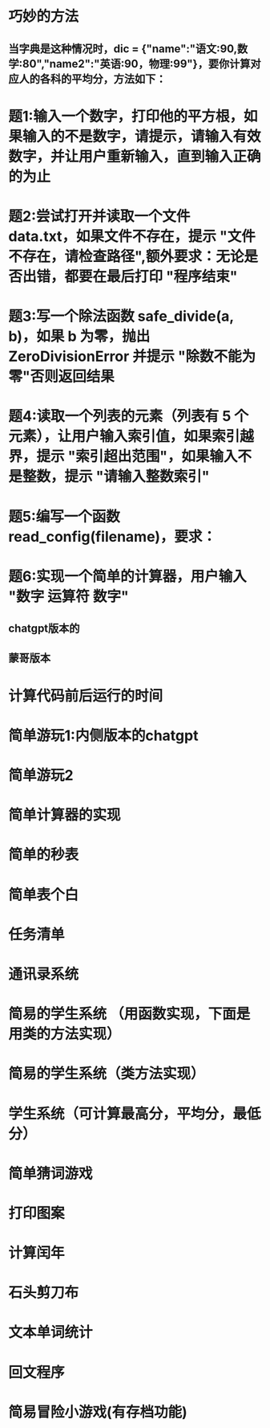 # 巧妙的方法
## 当字典是这种情况时，dic = {"name":"语文:90,数学:80","name2":"英语:90，物理:99"}，要你计算对应人的各科的平均分，方法如下：
<!-- def lala(score_string):
    qiqi = score_string.split(',')
    scores = []
    for value in qiqi:
        subject,values = value.split(':')
        scores.append(float(values))
    return sum(scores) / len(scores)
dic = {"name":"语文:90,数学:80","name2":"英语:90,物理:99"}  # 修正格式错误（中文逗号和缺少冒号）
for names,sco in dic.items():
    mean = lala(sco)
    print(f"{names}:{mean}")  --> 




# 题1:输入一个数字，打印他的平方根，如果输入的不是数字，请提示，请输入有效数字，并让用户重新输入，直到输入正确的为止
<!-- # import math
# while True:
#     try:
#         x = int(input("请输入一个整数: "))
#         x_ = x**2
#     except ValueError:
#         print("请重新输入一个整数: ")
#     else:
#         print(f"恭喜你，输入成功，并且计算的结果为:{x_}")
#         break -->

# 题2:尝试打开并读取一个文件 data.txt，如果文件不存在，提示 "文件不存在，请检查路径",额外要求：无论是否出错，都要在最后打印 "程序结束"
<!-- # try:
#     with open("aaa.txt","r"，encoding="uft-8") as f:
#         read_ = f.read()
#         print(read)
# except FileNotFoundError:
#     print("文件不存在")
# except Exception as e:
#     print("获取文件失败",e)
# finally:
#     print("文件关闭")
# 或者
# try:
#     f = open("aaa.txt","r")
#     data = f.read()
#     print(data)
# except FileNotFoundError:
#     print("文件不存在，请检查路径")
# except Exception as e:
#     print("文件打开失败")
# finally:
#     if "f" in locals():
#         f.close()
#         print("文件关闭") -->

# 题3:写一个除法函数 safe_divide(a, b)，如果 b 为零，抛出 ZeroDivisionError 并提示 "除数不能为零"否则返回结果
<!-- # def safe_divide(a,b):
#     return a / b

# try:
#     x = int(input("请输入第一个整数: "))
#     y = int(input("请输入第二个整数: "))
#     divide = safe_divide(x,y)
#     print("两个数相除的结果为:",divide)
# except ZeroDivisionError:
#     print("除数不能为0") -->

# 题4:读取一个列表的元素（列表有 5 个元素），让用户输入索引值，如果索引越界，提示 "索引超出范围"，如果输入不是整数，提示 "请输入整数索引"
<!-- # list1 = [11,33,22,44,55]
# x = 0
# while True:
#     try:
#         x = int(input("请输入索引值: "))
#         print(list1[x])
#         break
#     except IndexError:
#         print("索引超出范围")
#     except ValueError:
#         print("请输入整数索引") -->

# 题5:编写一个函数 read_config(filename)，要求：
<!-- # 如果文件不存在，抛出 FileNotFoundError。
# 如果文件内容不是标准的 JSON 格式，抛出 ValueError 并提示 "配置文件格式错误"。
# 如果文件读取成功，返回解析后的字典
# import json
# def read_config(filename):
#     try:
#         with open(filename,"r",encoding="utf-8") as f:
#             data = json.load(f) # json.load()解析json文件中的内容,相当于解码
#     except FileNotFoundError:
#         print("文件不存在")
#     except json.JSONDecodeError:
#         print("文件配置有问题")
#     else:
#         print("文件读取成功，解析后的内容为:",data)

# read_config("/Users/yang/Desktop/empty.json") -->

# 题6:实现一个简单的计算器，用户输入 "数字 运算符 数字"
<!-- # 支持加减乘除四则运算。
# 除零时给出 "除数不能为零" 提示。
# 输入格式错误时给出 "输入格式不正确，请按 '数字 运算符 数字' 的格式输入" 提示。
# 输入 "quit" 退出程序 -->

## chatgpt版本的
<!-- # while True:
    # try:
    #     expr = input("请输入算式(格式: 数字 运算符 数字)，输入 quit 退出: ")
    #     if expr.lower() == "quit":
    #         print("退出程序")
    #         break
    #     else:
    #         a_str, op, b_str = expr.split()
    #         a = float(a_str)
    #         b = float(b_str)
    #         # 后面直接用 match 处理运算
    # except ValueError:
    #     print("输入格式不正确，请按 '数字 运算符 数字' 的格式输入")

    # match op:
    #     case "+":
    #         result = a + b
    #         print(result)
    #     case "-":
    #         result = a - b
    #         print(result)
    #     case "/":
    #         try:
    #             result = a / b
    #         except ZeroDivisionError:
    #             print("除数不能为0")
    #             result = None
    #         else:
    #             print(result)
    #     case "*":
    #         result = a * b
    #         print(result)
    #     case _:
    #         print("不支持的运算符")
    #         result = None

    # if result is not None:
    #     print(f"结果:{result}") -->

## 蒙哥版本
<!-- # while True:
#     try:
#         x = str(input("请输入一个你要计算的符号,如果你想退出则请输入quit: "))
#         if x.lower() == "quit":
#             print("程序退出")
#             break
#     except Exception:
#         print("请输入有效的运算符")
#     else:
#         a = int(input("请输入第一个数: "))
#         b = int(input("请输入第二个数: "))
 
    # match x:    
    #     case "+":
    #         result = a + b
    #         print("结果是:",result)
    #     case "-":
    #         result = a - b
    #         print("结果是:",result)
    #     case "/":
    #         try:
    #             result = a / b
    #         except ZeroDivisionError:        
    #             print("除数不能为0")        
    #         else:
    #             print("结果是:",result)                      
    #     case "*":
    #             result = a * b
    #             print("结果是:",result)    
    #     case _ :
    #             print("无效字符") -->

# 计算代码前后运行的时间
<!-- # import time # 显示的是时间戳
# import datetime  # 显示当前时间

# start_time = time.perf_counter()

# for i in range(10):
#     time.sleep(0.01)
#     pass

# end_time = time.perf_counter()
# gg = end_time - start_time
# print(f"耗时这么多{gg:.6f}秒") -->

# 简单游玩1:内侧版本的chatgpt
<!-- import time 
print("请输入520，开启与chatgpt的对话")
try:
    n = int(input(""))
except:
    print("请按要求输入噢，亲亲")
else:
    if n == 520:
        print("接收到520，返回1314,说明你已经进入了对话，请等待数秒后，可开启对话")
        time.sleep(1)
        print("你已经成功进入了chatgpt的对话页面，此版本为chatgpt6，未发布版本，请谨慎使用！！！")
        x = input("请输入你要询问的问题: ")
        time.sleep(0.5)
        print("我还在思考🤔，请你耐心等待")
        time.sleep(1)
        print("\n")
        if x in ["我爱你","我想你","你在干嘛"]: 
            if x == "我爱你":
                print("嘿嘿，谢谢你💗，但同时我也希望你能爱你自己，毕竟爱自己是首位！")
            elif x == "我想你":
                print("嘻嘻，我也是，今天又是想你的一天！")
            elif x == "你在干嘛":
                print("我在想你呀！💗")
        else:
            time.sleep(5)
            print("网络超时，请检查你的网络")
    else:
        print("不对噢，亲亲") -->

# 简单游玩2
<!-- import random
import time

names = {
    0: "小明",
    1: "小红",
    2: "小华",
    3: "小美",
    4: "小强",
    5: "小李",
    6: "小王",
    7: "小张",
    8: "小赵",
    9: "小刘",
    # 可以继续添加更多
}

a = random.randint(0, 100)
count = 0

print(f"故事开始：我是小张，在 0~10 的世界里寻找和我契合的灵魂...\n")

while True:
    count += 1
    b = random.randint(0, 100)
    b_name = names.get(b, f"神秘人{b}")
    print(f"第 {count} 次相遇，我遇到了 {b_name}... 我们擦肩而过。")
    time.sleep(0.2)
    
    if a == b:
        print(f"\n第 {count} 次相遇，终于遇到了和我一样的你：{b_name} ❤️")
        print("原来所有的等待和努力，都是为了这一刻。")
        break
 -->

# 简单计算器的实现
<!-- print("-----这是一个计算器-----")
print("1表示加法")
print("2表示减法")
print("3表示乘法")
print("4表示除法")
count = 0
while True:
    choice = str(input("请输入你要运算的数字,按q退出: "))
    if choice in ["q","Q","quit","exit"]:
        print("已退出")
        break
    else:
        num1 = int(input("你要输入的第一个数: "))
        num2 = int(input("你要输入的第二个数: "))
        count += 1
        print(f"times{count}")
        if count == 10:
            break
        else:
            if choice == "1":
                print("加法的结果为:",num1 + num2) 
            elif choice == "2":
                print("减法的结果为:",num1 - num2)
            elif choice == "3":
                print("乘法的结果为:",num1 * num2)
            elif choice == "4":
                if num2 != 0:
                        print("除法的结果为:",num1/num2)
                else:
                        print("除数不能为0")
            else:
                print("请输入正确的数字") -->

# 简单的秒表
<!-- import time 
while True:
    input("按下空格开始记录时间: ")
    start_time = time.time()
    print("开始计时 ")
    
    while True:
        try:
            kaishi = round(time.time() - start_time)
            print(f"开始计时是{kaishi}秒",end='\r')
            time.sleep(0.5)
        except KeyboardInterrupt:
            end_time = time.time()
            shicha = round(start_time - end_time)
            print(f"那一点时差{shicha}")
            break -->

# 简单表个白
<!-- name = "I love you"

name_ = input("请输入你的东西:") # 二选一

lngth = len(name)

lg = len(name_)# 

for x in range(0,lngth): # or for x in range(0,lg): 
#   x = name_[x]
    x = name[x]
    x.upper()

    if x == "I":
        print('...xxx...'"\n"'...xxx...'"\n"'...xxx...')
        print('...xxx...'"\n"'...xxx...')
        print("\n")

    elif x == "l":
        print('x........'"\n"'x........'"\n"'x........')
        print('x........'"\n"'x........'"\n"'xxxxxxxxx')
        print("\n")

    elif x == "o":
        print('...xxx...'"\n"'.xx...xx.'"\n"'.xx...xx.')
        print('.xx...xx.'"\n"'...xxx...')
        print("\n")
    
    elif x == "v":
        print('x.......x'"\n"'.x.....x.'"\n"'..x...x..')
        print('...xxx...'"\n")
        print("\n")

    elif x == "e":
        print('..xxxx..'"\n"'..x.....'"\n"'..x.....')
        print('..xxxx..'"\n"'..x.....'"\n"'..xxxx..')
        print("\n")

    elif x == "y":
        print('x.......x'"\n"'.x.....x.')
        print('..x...x..'"\n"'...x.x...')
        print('....x....'"\n"'...x.....'"\n"'..x......')
        # print("x........""\n")
        print("\n")

    elif x == "u":
        print('.xx...xx.'"\n"'.xx...xx.'"\n"'.xx...xx.')
        print('.xx...xx.'"\n"'..xx.xx..')
        print("\n") -->

# 任务清单
<!-- import json
import os

file_path = "/Users/yang/Desktop/empty.json"

# 检查文件是否存在(也可以用函数的方法，在例子“通讯录关系中将用到函数的方法”)
if os.path.exists(file_path):
    with open(file_path,"r",encoding="utf-8") as f:
        try:
            tasks = json.load(f)
        except json.JSONDecodeError:
            tasks = []
else:
    tasks = []

def save_task():
    with open(file_path,"w",encoding="utf-8") as f:
        json.dump(tasks,f,ensure_ascii=False,indent=2) #json.dump相当于对数据进行编码

def add_task(task):
    tasks.append(task)
    save_task()
    print(f"任务{task}已添加")

def shwo_task():
    if not tasks:
        print("任务清单为空")
    else:
        print("任务清单")
        for index,task in enumerate (tasks,start=1):
            print(f"{index}.{task}")

def delete_task(index):
    try:
        # index是从1开始，但是列表的下标索引是从0开始，所以要-1
        removed = tasks.pop(index - 1)
        save_task()
        print(f"任务{removed}以删除")
    except IndexError:
        print("无效编号")

while True:
    print("\n选择一个选项: ")
    print("1.添加任务")
    print("2.显示任务清单")
    print("3.删除任务")
    print("4.退出")

    choice = input("输入选项编号: ")

    if choice == "1":
        new_task = str(input("输入新任务: "))
        add_task(new_task)
    elif choice == "2":
        shwo_task()
    elif choice == "3":
        if tasks == []:
            print("我已经是空的了，没有什么东西可以删除的了")
            break
        else:
            try:
                shwo_task()
                num = int(input("请选择你要删除的任务: "))
                delete_task(num)
            except ValueError:
                print("请输入正确的编号")
    elif choice == "4":
        print("Quit")
        break
    else:
        print("无效输入，请重新输入") -->

# 通讯录系统
<!-- import os
import json

file_path = "/Users/yang/Desktop/empty.json"

# 读取文件
def load_contacts():
    if os.path.exists(file_path):
        with open(file_path,"r",encoding="utf-8") as f:
            try:
                return json.load(f)
            except json.JSONDecodeError:
                return {}
    else:
        return {}

def save_contacts():
    with open(file_path,"w",encoding="utf-8") as f:
        json.dump(tongxunlu,f,ensure_ascii=False,indent=4)  # indent控制生成JSON字符串的缩进和格式化，ensure_ascii控制如何编码非ASCII字符，False表示原样输出
    
tongxunlu = load_contacts()

def add_number(name,number):
    if name in tongxunlu:
        print(f"{name}已添加，请无需重复添加")
    else:
        if len(number) == 11 and number.isdigit() and number[0] == "1": # number.isdigit()表示是否只包含数字字符
            tongxunlu[name] = number
            print(f"已添加{name},号码为{number}")
        else:
            print("请输入正确的号码")
  
def show_number():
    if not tongxunlu:
        print("没有这个人")
    else:
        print("\n===== 通讯录列表 ======")
        for name,number in tongxunlu.items():
            print(f"姓名:{name}\t号码:{number}")
            print("\n=========================")

def delete_number(name):
    if name not in tongxunlu:
        print(f"没有找到{name}，无法删除")
    else:
        tongxunlu.pop(name)
        print(f"{name},成功删除")

def update_number(name,new_number):
    if name not in tongxunlu:
        print(f"没有找到{name}，无法进行修改")
    else:
        if len(new_number) == 11 and new_number.isdigit() and new_number[0] == "1":
            tongxunlu[name] = new_number
            print(f"已修改{name}的号码,最新号码为{new_number}")
        else:
            print("请输入有效的号码")

def search_number(name):
    if name in tongxunlu:
        print(f"找到{name},号码为{tongxunlu[name]}")
    else:
        print("没有找到该学生")

# 主程序入口
while True:
    print("\n------------")
    print("📒 通讯录管理系统")
    print("1: 添加联系人")
    print("2: 查看所有联系人")
    print("3: 删除联系人")
    print("4: 修改联系人号码")
    print("5: 查找联系人")
    print("6: 退出系统（自动保存）")
    print("------------")

    choice = input("请选择你要输入的编号(1~6):")

    if choice == "1":
        name = input("输入名字:").strip()
        number = input("输入号码:").strip()
        add_number(name,number)

    elif choice == "2":
        show_number()

    elif choice == "3":
        names = input("请输入你要删除的人:").strip()
        delete_number(names)

    elif choice == "4":
        names = input("请输入你要修改的人的手机号:").strip()
        try:
            new_score = input("请输入更新完的新号码:")
            update_number(names,new_score)
        except:
            print("请输入有效号码")

    elif choice == "5":
        names = input("请输入你要查找的人:").strip()
        search_number(names)

    elif choice == "6":
        save_contacts()
        print("✅ 通讯录已保存，系统退出 👋")
        break
    else:
        print("请输入正确的编号") -->

# 简易的学生系统 （用函数实现，下面是用类的方法实现）
<!-- school = {}
def add_students(name,score):
    if name in school:
        print(f"学生{name}已添加，请无需重复添加")
    else:
        if score < 0 or score > 100:
            print("谁家分数有这样的啊，请输入0~100")
        else:
            school[name] = score
            print(f"已添加该学生{name},成绩为{score}")
    
def show_student():
    if not school:
        print("没有学生")
    else:
        print("\n===== 学生信息列表 ======")
        for name,score in school.items():
            print(f"姓名:{name}\t成绩:{score}")
            print("\n=========================")

def delect_student(name):
    if name not in school:
        print("没有找到该学生，无法删除")
    else:
        school.pop(name)
        print(f"学生{name},成功删除")

def update_student(name,new_score):
    if name not in school:
        print("没有找到该学生，无法进行修改")
    if score < 0 or score > 100:
        print("谁家分数有这样的啊，请输入0~100")
    else:
        school[name] = new_score
        print(f"已修改该学生{name}的成绩,最新成绩为{new_score}")

def search_studen(name):
    if name in school:
        print(f"找到学生{name},成绩为{school[name]}")
    else:
        print("没有找到该学生")

while True:
    print("\n------------")
    print("这是一个学生管理系统")
    print("按1:添加学生")
    print("按2:查询所有学生信息")
    print("按3:删除学生信息")
    print("按4:更新学生成绩")
    print("按5:查找单个学生")
    print("按6:退出系统")
    print("-----------")

    choice = input("请选择你要输入的编号(1~6):")

    if choice == "1":
        student = input("输入学生名字:").strip()
        score = float(input("输入学生成绩:"))
        add_students(student,score)

    elif choice == "2":
        show_student()

    elif choice == "3":
        names = input("请输入你要删除的学生名字:").strip()
        delect_student(names)

    elif choice == "4":
        names = input("请输入你要修改的学生名字:").strip()
        try:
            new_score = float(input("请输入更新完的新成绩:"))
            update_student(names,new_score)
        except:
            print("请输入有效成绩")

    elif choice == "5":
        names = input("请输入你要查找的学生名字:").strip()
        search_studen(names)

    elif choice == "6":
        print("系统退出")
        break
    else:
        print("请输入正确的编号")
 -->

 # 简易的学生系统（类方法实现）
 <!-- class Student():
    def __init__(self,n=None,s=None):
        self.name = n
        self.score = s
        # 将学生表作为实例属性，而不是全局变量
        self.student_dict = {}

    def add_student(self,name,score):
        if name in self.student_dict:
            return f"该学生{name}已经存在表中,对应的成绩为{self.student_dict[name]}"
        else:
            self.student_dict[name] = score
            return f"已添加该学生{name},且对应的成绩为{score}"
        
    def input_student_info(self):
        name = input("请输入学生姓名:")
        score = float(input("请输入该学生的成绩:"))
        return self.add_student(name,score)
        
    def calculate(self):
        if not self.student_dict:
            return "还没有添加任何学生信息"
        scores = list(self.student_dict.values())
        mean = sum(scores) / len(scores)
        min_score = min(scores)
        max_score = max(scores)
        return f"平均值为{mean:.2f},最小值为{min_score},最大值为{max_score}"
    
def main():
    st = Student()
    
    while True:
        print("\n-------以下是学生管理系统----------")
        print("输入1添加学生信息")
        print("输入2查看平均分，最大值，最小值")
        print("输入3查看所有学生信息")
        print("输入q/Q退出系统")    
        print("==================================")

        choice = input("请输入你的选择:").strip()
        if choice == '1':
            res = st.input_student_info()
            print(res)
        elif choice == '2':
            res = st.calculate()
            print(res)
        elif choice == '3':
            if st.student_dict:
                print("所有学生信息")
                for name,score in st.student_dict.items():
                    print(f"学生{name}的成绩为{score}")
        elif choice in ['q','Q']:
            print("系统退出，拜拜")
            break
if __name__ == "__main__":
    main() -->

# 学生系统（可计算最高分，平均分，最低分）
<!-- def add_students(name,score):
    if name in school:
        return f"学生{name}请重复添加"
    else:
        school[name] = score
        return (f"添加该学生{name},成绩为{score}")

def students_info():
    if school:
        print("当前学生信息")
        for k,v in school.items():
            print(f"{k}:{v}")
    else:
        print("还没有学生信息，请添加！")

def calulator_students():
    if not school:
        return "还没有学生信息，请先添加"

    scores = list(school.values())
    res = sum(scores) / len(scores)
    max_scores = max(scores)
    min_scores = min(scores)
    max_students = [k for k, v in school.items() if v == max_scores]
    min_students = [k for k, v in school.items() if v == min_scores]

    return f"平均分为{res:.2f}，最高分为{','.join(max_students)}的{max_scores}，最低分为{','.join(min_students)}的{min_scores}"

school = {} # 用于存放学生和学生的成绩 学生：学生成绩

while True:
    print("\n---------- 这是一个学生系统-----------")
    print("按1添加学生")
    print("按2查看学生信息")
    print("按3计算学生平均分，最大值，最小值")
    print("按4退出系统")
    print("*"*40)

    choice = input("请选择你要的功能：")

    if choice == "1":
        name = input("请输入学生姓名：")
        score = float(input("请输入该生的分数："))
        print(add_students(name,score))

    elif choice == "2":
        students_info()

    elif choice == "3":
        print(calulator_students())

    elif choice == "4":
        print("退出系统🦵")
        break
    else:
        print("请输入正确的功能编号噢😓") -->

# 简单猜词游戏
<!-- import random

def play(name, num):
    count = 0
    print(f"当前是 {name} 玩家在玩\n")
    while True:
        count += 1
        try:
            n = int(input("请输入你要猜的数: "))
            if n == num:
                print(f"恭喜 {name} 玩家，猜对啦，一共花了 {count} 次")
                return count
            elif n > num:
                print("猜的稍微有点大咯，再试一次")
            else:
                print("猜的有点小咯，再试一次")
        except ValueError:
            print("请输出数字哟")

# 随机数
num = random.randint(1, 10)

# 保存每个玩家的次数
results = {}

for player in ["A", "B", "C"]:
    print(f"\n现在轮到 {player} 玩家")
    results[player] = play(player, num)
    print("--------------")

# 找到最小次数
min_count = min(results.values())
winners = [name for name, count in results.items() if count == min_count]

# 输出结果
if len(winners) == 1:
    print(f"最终胜利者是 {winners[0]} 玩家！")
else:
    print(f"平局！获胜玩家有：{'、'.join(winners)}")
 -->

# 打印图案
<!-- for i in ["正方形","三角形","菱形"]:
    if i == "正方形":
        print("这是正方形")
        print("****"'\n'"*  *")
        print("*  *"'\n'"****"'\n')
        print("另一种写法，其他的就仿造就可以了")
        print("""****
*  *
*  *
****\n""")
    elif i == "三角形":
        print("这是三角形")
        print("  *  "'\n'" * * ")
        print("* * *"'\n')
    elif i == "菱形":
        print("这TM是菱形")
        print("  *  "'\n'" * * ")
        print("* * *")
        print(" * * "'\n'"  *  "'\n') -->

# 计算闰年
<!-- def runyears(years):
    if years % 4 == 0 and years % 100 != 0:
        return f"它是闰年{years},且能被4整除"
    elif years % 400 == 0:
        return f"它是闰年{years}，且能被400整除"
    else:
        return "啥也不是"

year = int(input("请输入一个年份:")) 
print(runyears(year))    -->

# 石头剪刀布
<!-- import random
choices = ["剪刀","石头","布"]

# 通过使用字典的方法，keys 赢 values
relus = {
    "剪刀":"布",
    "石头":"剪刀",
    "布":"石头"
}

print("-----这是一个剪刀石头布的游戏-------")
print("\n规则如下:")
print("剪刀赢布 | 石头赢剪刀 | 布赢石头")
print("输入 q 退出游戏")
print("--------------------------------")

count = 0
while True:
    player = input("请输入你的选择(剪刀/石头/布):")
    if player.lower() in ['Q','q']:
        print("Game Over,Bye")
        break
    if player not in choices:
        print("请重新输入")
        continue

    computer = random.choice(choices)
    count += 1

    print(f"玩家出{player} | 电脑出{computer}")

    if player == computer:
        print(f"第{count}局 -> 平局")
    elif relus[player] == computer: # 使用values 反推keys
        print(f"第{count}局 -> 玩家获胜")
    else:
        print(f"第{count}局 -> 电脑获胜")
    print("="*30) -->

# 文本单词统计
<!-- lala = {}
text = input("输入一些东西:").lower() # 全都转成小写
xixi = text.split() # 按空格拆分单词
for i in xixi:
    times = xixi.count(i)
    lala[i] = times
print(sorted(lala.items())) # 排序 -->

# 回文程序
<!-- import re # 导入正则表达式
la = str(input("请输入一段文字:"))
#保留字母/数字/汉字。并转小写
cleaned = " ".join(re.findall(r'\w',la)).lower()
if cleaned[:] == cleaned[::-1]:
    print ("回文")
else:
    print ("不是") -->

# 简易冒险小游戏(有存档功能)
<!-- def save_game(data,filename="/Users/yang/Desktop/111.txt"):
    with open(filename,"w",encoding="utf-8") as f:
        f.write(data)

def load_game(filename="/Users/yang/Desktop/111.txt"):
    try:
        with open(filename,"r",encoding="utf-8") as f:
            return f.read()
    except FileNotFoundError:
        return None

def adventure_game_with_save():
    propress = load_game()
    if propress:
        print(f"检测到存档{propress}")
        cont = input("是否要继续(Y/N):")
        if cont.lower() == "f":
            print("继续冒险！")
            return 
    print("开始新的冒险！")
    choice = input("你遇到一条龙，要战斗(F)还是逃跑(R)? ").strip()
    if choice.lower() == "f":
        save_game("战斗过龙")
        print("你英勇战斗，但失败了...")
    else:
        save_game("逃跑成功")
        print("你逃跑了，幸存下来！")

adventure_game_with_save() -->
 





 



            